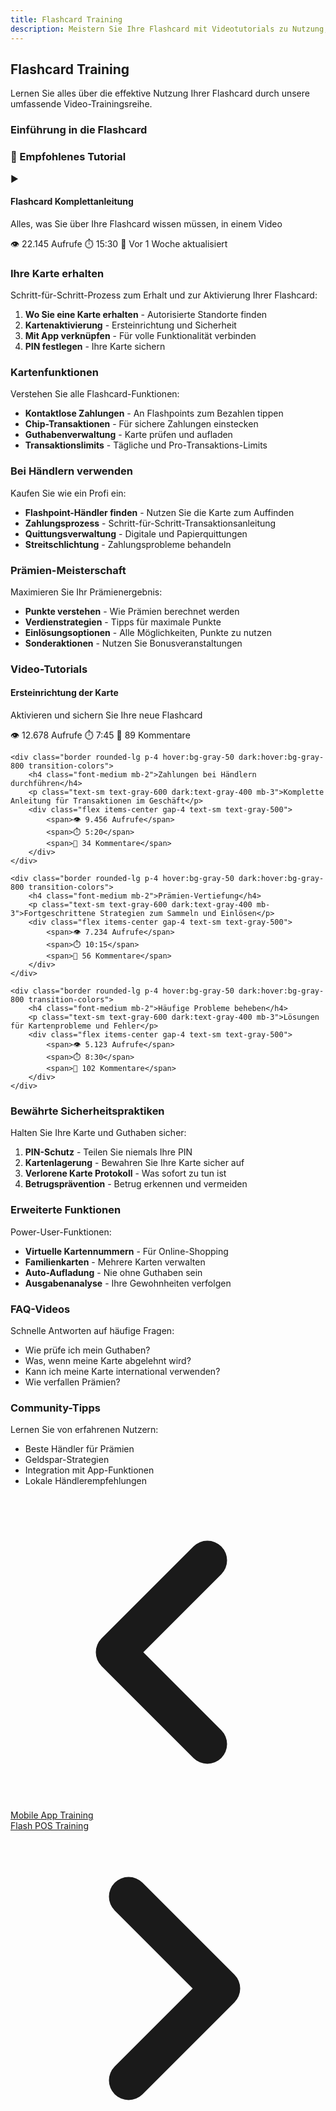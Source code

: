 ```yaml
---
title: Flashcard Training
description: Meistern Sie Ihre Flashcard mit Videotutorials zu Nutzung, Prämien und bewährten Praktiken
---
```


## Flashcard Training

Lernen Sie alles über die effektive Nutzung Ihrer Flashcard durch unsere umfassende Video-Trainingsreihe.

### Einführung in die Flashcard

<div class="bg-flash-accent/10 border border-flash-accent/20 rounded-lg p-6 mb-8">
    <h3 class="text-lg font-semibold mb-4">🎥 Empfohlenes Tutorial</h3>
    <div class="aspect-video bg-black rounded-lg mb-4">
        <div class="w-full h-full flex items-center justify-center text-white">
            <span class="text-6xl">▶️</span>
        </div>
    </div>
    <h4 class="font-medium mb-2">Flashcard Komplettanleitung</h4>
    <p class="text-sm text-gray-600 dark:text-gray-400 mb-3">Alles, was Sie über Ihre Flashcard wissen müssen, in einem Video</p>
    <div class="flex items-center gap-4 text-sm text-gray-500">
        <span>👁️ 22.145 Aufrufe</span>
        <span>⏱️ 15:30</span>
        <span>📅 Vor 1 Woche aktualisiert</span>
    </div>
</div>

### Ihre Karte erhalten

Schritt-für-Schritt-Prozess zum Erhalt und zur Aktivierung Ihrer Flashcard:

1. **Wo Sie eine Karte erhalten** - Autorisierte Standorte finden
2. **Kartenaktivierung** - Ersteinrichtung und Sicherheit
3. **Mit App verknüpfen** - Für volle Funktionalität verbinden
4. **PIN festlegen** - Ihre Karte sichern

### Kartenfunktionen

Verstehen Sie alle Flashcard-Funktionen:

- **Kontaktlose Zahlungen** - An Flashpoints zum Bezahlen tippen
- **Chip-Transaktionen** - Für sichere Zahlungen einstecken
- **Guthabenverwaltung** - Karte prüfen und aufladen
- **Transaktionslimits** - Tägliche und Pro-Transaktions-Limits

### Bei Händlern verwenden

Kaufen Sie wie ein Profi ein:

- **Flashpoint-Händler finden** - Nutzen Sie die Karte zum Auffinden
- **Zahlungsprozess** - Schritt-für-Schritt-Transaktionsanleitung
- **Quittungsverwaltung** - Digitale und Papierquittungen
- **Streitschlichtung** - Zahlungsprobleme behandeln

### Prämien-Meisterschaft

Maximieren Sie Ihr Prämienergebnis:

- **Punkte verstehen** - Wie Prämien berechnet werden
- **Verdienstrategien** - Tipps für maximale Punkte
- **Einlösungsoptionen** - Alle Möglichkeiten, Punkte zu nutzen
- **Sonderaktionen** - Nutzen Sie Bonusveranstaltungen

### Video-Tutorials

<div class="grid gap-4 mt-8">
    <div class="border rounded-lg p-4 hover:bg-gray-50 dark:hover:bg-gray-800 transition-colors">
        <h4 class="font-medium mb-2">Ersteinrichtung der Karte</h4>
        <p class="text-sm text-gray-600 dark:text-gray-400 mb-3">Aktivieren und sichern Sie Ihre neue Flashcard</p>
        <div class="flex items-center gap-4 text-sm text-gray-500">
            <span>👁️ 12.678 Aufrufe</span>
            <span>⏱️ 7:45</span>
            <span>💬 89 Kommentare</span>
        </div>
    </div>
    
    <div class="border rounded-lg p-4 hover:bg-gray-50 dark:hover:bg-gray-800 transition-colors">
        <h4 class="font-medium mb-2">Zahlungen bei Händlern durchführen</h4>
        <p class="text-sm text-gray-600 dark:text-gray-400 mb-3">Komplette Anleitung für Transaktionen im Geschäft</p>
        <div class="flex items-center gap-4 text-sm text-gray-500">
            <span>👁️ 9.456 Aufrufe</span>
            <span>⏱️ 5:20</span>
            <span>💬 34 Kommentare</span>
        </div>
    </div>
    
    <div class="border rounded-lg p-4 hover:bg-gray-50 dark:hover:bg-gray-800 transition-colors">
        <h4 class="font-medium mb-2">Prämien-Vertiefung</h4>
        <p class="text-sm text-gray-600 dark:text-gray-400 mb-3">Fortgeschrittene Strategien zum Sammeln und Einlösen</p>
        <div class="flex items-center gap-4 text-sm text-gray-500">
            <span>👁️ 7.234 Aufrufe</span>
            <span>⏱️ 10:15</span>
            <span>💬 56 Kommentare</span>
        </div>
    </div>
    
    <div class="border rounded-lg p-4 hover:bg-gray-50 dark:hover:bg-gray-800 transition-colors">
        <h4 class="font-medium mb-2">Häufige Probleme beheben</h4>
        <p class="text-sm text-gray-600 dark:text-gray-400 mb-3">Lösungen für Kartenprobleme und Fehler</p>
        <div class="flex items-center gap-4 text-sm text-gray-500">
            <span>👁️ 5.123 Aufrufe</span>
            <span>⏱️ 8:30</span>
            <span>💬 102 Kommentare</span>
        </div>
    </div>
</div>

### Bewährte Sicherheitspraktiken

Halten Sie Ihre Karte und Guthaben sicher:

1. **PIN-Schutz** - Teilen Sie niemals Ihre PIN
2. **Kartenlagerung** - Bewahren Sie Ihre Karte sicher auf
3. **Verlorene Karte Protokoll** - Was sofort zu tun ist
4. **Betrugsprävention** - Betrug erkennen und vermeiden

### Erweiterte Funktionen

Power-User-Funktionen:

- **Virtuelle Kartennummern** - Für Online-Shopping
- **Familienkarten** - Mehrere Karten verwalten
- **Auto-Aufladung** - Nie ohne Guthaben sein
- **Ausgabenanalyse** - Ihre Gewohnheiten verfolgen

### FAQ-Videos

Schnelle Antworten auf häufige Fragen:

- Wie prüfe ich mein Guthaben?
- Was, wenn meine Karte abgelehnt wird?
- Kann ich meine Karte international verwenden?
- Wie verfallen Prämien?

### Community-Tipps

Lernen Sie von erfahrenen Nutzern:

- Beste Händler für Prämien
- Geldspar-Strategien
- Integration mit App-Funktionen
- Lokale Händlerempfehlungen

<!-- Navigation links -->
<div class="flex justify-between items-center mt-8 pt-4 border-t border-zinc-200 dark:border-zinc-700">
  <div class="w-1/3 text-left">
    <a href="mobile-app" class="inline-flex items-center bg-purple-600 hover:bg-purple-700 text-white rounded-md transition-colors px-4 py-2 text-sm font-medium shadow-sm hover:shadow-md">
      <svg xmlns="http://www.w3.org/2000/svg" class="h-6 w-6 mr-2" fill="none" viewBox="0 0 24 24" stroke="currentColor">
        <path stroke-linecap="round" stroke-linejoin="round" stroke-width="3" d="M15 19l-7-7 7-7" />
      </svg>
      Mobile App Training
    </a>
  </div>
  <div class="w-1/3 text-center">
    <!-- Optional center content -->
  </div>
  <div class="w-1/3 text-right">
    <a href="flash-pos" class="inline-flex items-center bg-purple-600 hover:bg-purple-700 text-white rounded-md transition-colors px-4 py-2 text-sm font-medium shadow-sm hover:shadow-md">
      Flash POS Training
      <svg xmlns="http://www.w3.org/2000/svg" class="h-6 w-6 ml-2" fill="none" viewBox="0 0 24 24" stroke="currentColor">
        <path stroke-linecap="round" stroke-linejoin="round" stroke-width="3" d="M9 5l7 7-7 7" />
      </svg>
    </a>
  </div>
</div>